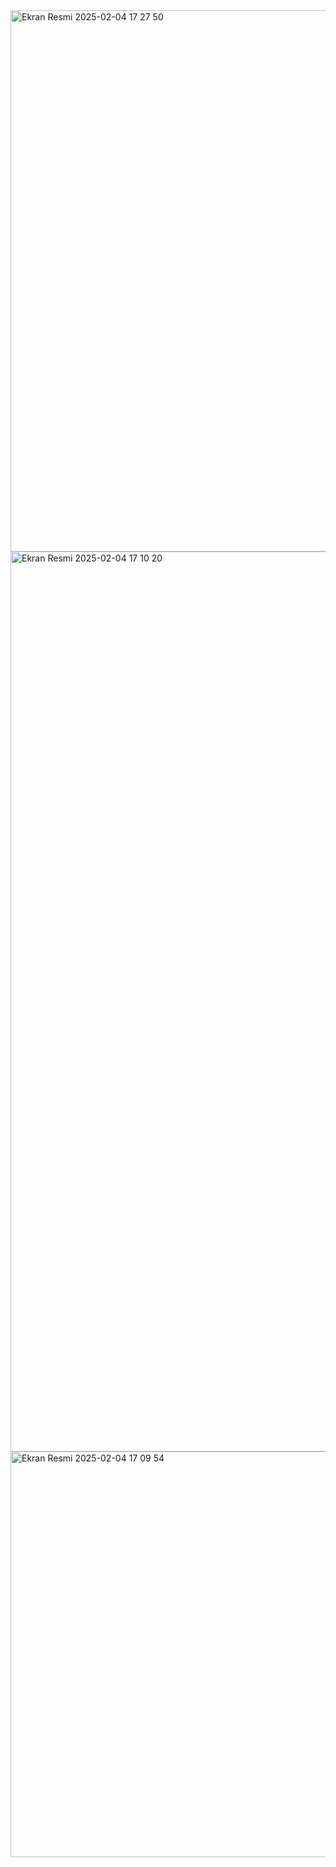 <img width="866" alt="Ekran Resmi 2025-02-04 17 27 50" src="https://github.com/user-attachments/assets/48edfc79-2bb7-448e-8d05-7f948c5ace94" />
<img width="1440" alt="Ekran Resmi 2025-02-04 17 10 20" src="https://github.com/user-attachments/assets/05c259aa-3824-4dcb-8a52-a2c0137aca30" />
<img width="649" alt="Ekran Resmi 2025-02-04 17 09 54" src="https://github.com/user-attachments/assets/ec757170-8c24-4fca-87e7-493e5933f0b5" />

